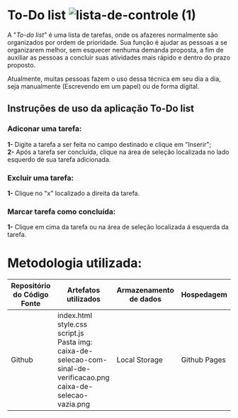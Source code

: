 # To-Do list ![lista-de-controle (1)](https://github.com/taymilagres/To-Do-list/assets/127251265/6768919f-47b4-4f70-9cc9-0ee2c8929a20)
 A "_To-do list_" é uma lista de tarefas, onde os afazeres normalmente são organizados por ordem de prioridade. Sua função é ajudar as pessoas a se organizarem melhor, sem esquecer nenhuma demanda proposta, a fim de auxiliar as pessoas a concluir suas atividades mais rápido e dentro do prazo proposto. <br>
 
Atualmente, muitas pessoas fazem o uso dessa técnica em seu dia a dia, seja  manualmente (Escrevendo em um papel) ou de forma digital.
<br>

## Instruções de uso da aplicação To-Do list <br>

### Adiconar uma tarefa: <br>
**1-** Digite a tarefa a ser feita no campo destinado e clique em "Inserir"; <br>
**2-** Após a tarefa ser concluída, clique na área de seleção localizada no lado esquerdo de sua tarefa adicionada.

### Excluir uma tarefa: <br>
**1-** Clique no "x" localizado a direita da tarefa.

### Marcar tarefa como concluída: <br>
**1-** Clique em cima da tarefa ou na área de seleção localizada á esquerda da tarefa. <br>

# Metodologia utilizada:
| Repositório do Código Fonte | Artefatos utilizados | Armazenamento de dados | Hospedagem |
| --------------------------- | -------------------- | ---------------------- | ---------- |
| Github                      | index.html <br> style.css <br> script.js <br> Pasta img: <br> caixa-de-selecao-com-sinal-de-verificacao.png <br> caixa-de-selecao-vazia.png | Local Storage | Github Pages |



